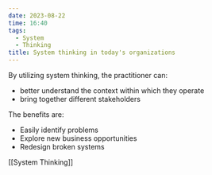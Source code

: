 ```yaml
---
date: 2023-08-22
time: 16:40
tags:
  - System
  - Thinking
title: System thinking in today's organizations
---
```

By utilizing system thinking, the practitioner can:
- better understand the context within which they operate
- bring together different stakeholders

The benefits are:
- Easily identify problems
- Explore new business opportunities
- Redesign broken systems

[[System Thinking]] 